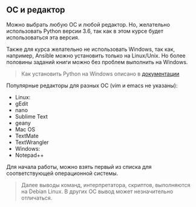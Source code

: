 ## ОС и редактор

Можно выбрать любую ОС и любой редактор. Но, желательно использовать Python версии 3.6, так как в этом курсе будет использоваться эта версия.

Также для курса желательно не использовать Windows, так как, например, Ansible можно установить только на Linux/Unix.
Но более половины заданий книги можно без проблем выполнить на Windows.

> Как установить Python на Windows описано в [документации](https://docs.python.org/3/using/windows.html)

Популярные редакторы для разных ОС (vim и emacs не указаны):
* Linux:
 * gEdit
 * nano
 * Sublime Text
 * geany
* Mac OS
 * TextMate
 * TextWrangler
* Windows:
 * Notepad++

Для начала работы, можно взять первый из списка для соответствующей операционной системы.

> Далее выводы команд, интерпретатора, скриптов, выполняются на Debian Linux.
В других ОС вывод может незначительно отличаться.

